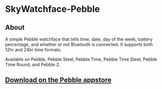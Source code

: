 # SkyWatchface-Pebble

## About
A simple Pebble watchface that tells time, date, day of the week, battery percentage, and whether or not Bluetooth is connected. It supports both 12hr and 24hr time formats.

Available on Pebble, Pebble Steel, Pebble Time, Pebble Time Steel, Pebble Time Round, and Pebble 2.

## [Download on the Pebble appstore](https://apps.getpebble.com/applications/54acaf6132203e7e6700003d)
